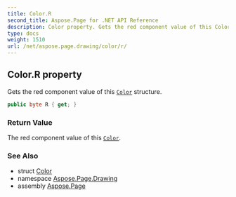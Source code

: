 ```yaml
---
title: Color.R
second_title: Aspose.Page for .NET API Reference
description: Color property. Gets the red component value of this Color structure
type: docs
weight: 1510
url: /net/aspose.page.drawing/color/r/
---
```

## Color.R property

Gets the red component value of this [`Color`](../) structure.

```csharp
public byte R { get; }
```

### Return Value

The red component value of this [`Color`](../).

### See Also

* struct [Color](../)
* namespace [Aspose.Page.Drawing](../../color/)
* assembly [Aspose.Page](../../../)



